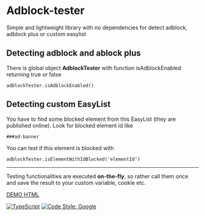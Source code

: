 # Adblock-tester
Simple and lightweight library with no dependencies for detect adblock, adblock plus or custom easylist

## Detecting adblock and ablock plus
There is global object **AdblockTester** with function isAdblockEnabled returning true or false

```adblockTester.isAdblockEnabled()```

## Detecting custom EasyList
You have to find some blocked element from this EasyList (they are published online). Look for blocked element id like

```###ad-banner```

You can test if this element is blocked with


```adblockTester.isElementWithIdBlocked('elementId')```

___

Testing functionalities are executed **on-the-fly**, so rather call them once and save the result to your custom variable, cookie etc.

[DEMO HTML](index.html)

[![TypeScript](https://badges.frapsoft.com/typescript/code/typescript.svg?v=101)](https://github.com/ellerbrock/typescript-badges/)
[![Code Style: Google](https://img.shields.io/badge/code%20style-google-blueviolet.svg)](https://github.com/google/gts)